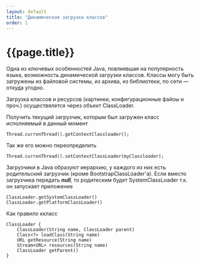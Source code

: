 ```yaml
---
layout: default 
title: "Динамическая загрузка классов"
order: 1
---
```

# {{page.title}}
Одна из ключевых особенностей Java, повлиявшая на популярность языка, возможность динамической загрузки классов.
Классы могу быть загружены из файловой системы, из архива, из библиотеки, по сети &mdash; откуда угодно.

Загрузка классов и ресурсов (картинки, конфигурационные файоы и проч.) осуществялется через объект ClassLoader.

Получить текущий загрузчик, которым был загружен класс исполняемый в данный момент
```
Thread.currenThread().getContextClassloader();
```
Так же его можно переопределить
```
Thread.currenThread().setContextClassLoader(myClassloader);
```
Загрузчики в Java образуют иерархию, у каждого из них есть родительский загрузчик (кроме BootstrapClassLoader'а). 
Если вместо загрузчика передать ***null***, то родитеским будет SystemClassLoader т.к. он запускает приложение  
```
ClassLoader.getSystemClassLoader()
ClassLoader.getPlatformClassLoader()
```

Как правило ккласс


```
ClassLoader {
    ClassLoader(String name, ClassLoader parent)
    Class<?> loadClass(String name)
    URL getResource(String name)
    Stream<URL> resources(String name)
    ClassLoader getParent()
}
```